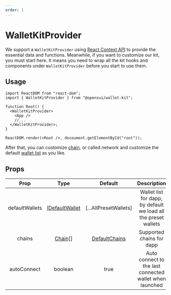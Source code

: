 ```yaml
---
order: 1
---
```


# WalletKitProvider

We support a `WalletKitProvider` using [React Context API](https://reactjs.org/docs/context.html#contextprovider) to provide the essential data and functions.
Meanwhile, if you want to customize our kit, you must start here. It means you need to wrap all the kit hooks and components under `WalletKitProvider` before you start to use them.

## Usage

```
import ReactDOM from "react-dom";
import { WalletKitProvider } from "@opensui/wallet-kit";

function Root() {
  <WalletKitProvider>
    <App />
    //...
  </WalletKitProvider>;
}

ReactDOM.render(<Root />, docoument.getElementById("root"));
```

After that, you can customize [chain](/customize/chain), or called network and customize the default [wallet list](/customize/wallet-list) as you like.


## Props

|             Prop              |                     Type                     |                      Default                       |                                              Description                                               |
| :---------------------------: | :------------------------------------------: | :------------------------------------------------: | :----------------------------------------------------------------------------------------------------: |
|        defaultWallets         | [IDefaultWallet](/customize/types#idefaultwallet) | [...AllPresetWallets] |                Wallet list for dapp, by default we load all the preset wallets                |
|            chains             |         [Chain](/customize/types#Chain)[]         |         [DefaultChains](/customize/types#Chain)         |                              Supported chains for dapp                             |
|          autoConnect          |                   boolean                    |                        true                        |                        Auto connect to the last connected wallet when launched                         |
